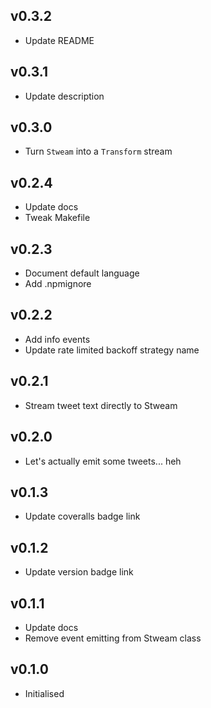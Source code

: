## v0.3.2

 * Update README
 
## v0.3.1

 * Update description

## v0.3.0

 * Turn `Stweam` into a `Transform` stream

## v0.2.4

 * Update docs
 * Tweak Makefile
 
## v0.2.3

 * Document default language
 * Add .npmignore

## v0.2.2

 * Add info events
 * Update rate limited backoff strategy name

## v0.2.1

 * Stream tweet text directly to Stweam

## v0.2.0

 * Let's actually emit some tweets... heh

## v0.1.3

 * Update coveralls badge link

## v0.1.2

 * Update version badge link

## v0.1.1

 * Update docs
 * Remove event emitting from Stweam class

## v0.1.0

 * Initialised